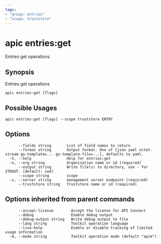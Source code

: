 ```yaml
---
tags:
- "group: entries"
- "scope: truststore"
---
```

# apic entries:get

Entries get operations

## Synopsis

Entries get operations

```
apic entries:get [flags]
```

## Possible Usages

```
apic entries:get [flags] --scope truststore ENTRY
```

## Options

```
      --fields string       List of field names to return
      --format string       Output format. One of [json yaml octet-stream go-template=... go-template-file=...], defaults to yaml.
  -h, --help                Help for entries:get
  -o, --org string          Organization name or id (required)
      --output string       Write file(s) to directory, use - for STDOUT. (default: cwd)
      --scope string        scope
  -s, --server string       management server endpoint (required)
      --truststore string   Truststore name or id (required)
```

## Options inherited from parent commands

```
      --accept-license        Accept the license for API Connect
      --debug                 Enable debug output
      --debug-output string   Write debug output to file
      --lang string           Toolkit operation language
      --live-help             Enable or disable tracking of limited usage information
  -m, --mode string           Toolkit operation mode (default "apim")
```
